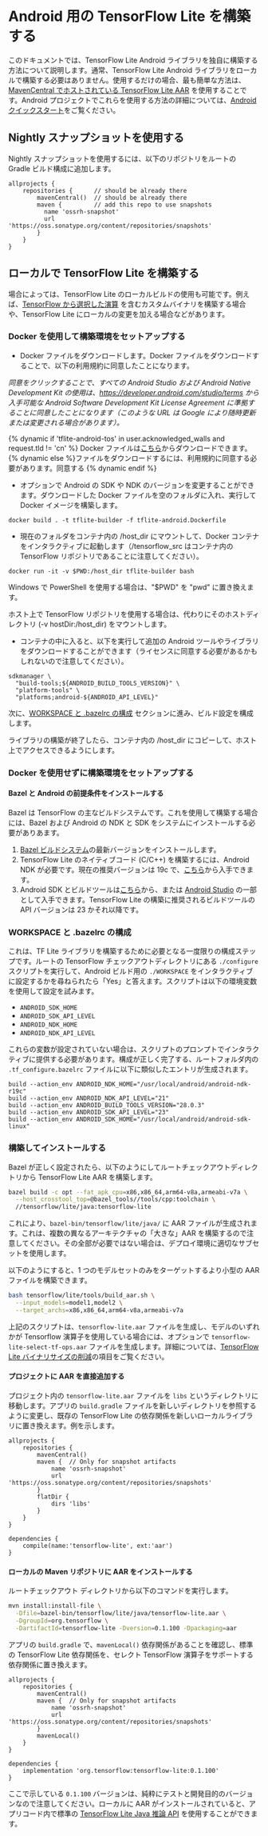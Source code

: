# Android 用の TensorFlow Lite を構築する

このドキュメントでは、TensorFlow Lite Android ライブラリを独自に構築する方法について説明します。通常、TensorFlow Lite Android ライブラリをローカルで構築する必要はありません。使用するだけの場合、最も簡単な方法は、[MavenCentral でホストされている TensorFlow Lite AAR](https://search.maven.org/artifact/org.tensorflow/tensorflow-lite) を使用することです。Android プロジェクトでこれらを使用する方法の詳細については、[Android クイックスタート](../guide/android.md)をご覧ください。

## Nightly スナップショットを使用する

Nightly スナップショットを使用するには、以下のリポジトリをルートの Gradle ビルド構成に追加します。

```build
allprojects {
    repositories {      // should be already there
        mavenCentral()  // should be already there
        maven {         // add this repo to use snapshots
          name 'ossrh-snapshot'
          url 'https://oss.sonatype.org/content/repositories/snapshots'
        }
    }
}
```

## ローカルで TensorFlow Lite を構築する

場合によっては、TensorFlow Lite のローカルビルドの使用も可能です。例えば、[TensorFlow から選択した演算](https://www.tensorflow.org/lite/guide/ops_select) を含むカスタムバイナリを構築する場合や、TensorFlow Lite にローカルの変更を加える場合などがあります。

### Docker を使用して構築環境をセットアップする

- Docker ファイルをダウンロードします。Docker ファイルをダウンロードすることで、以下の利用規約に同意したことになります。

*同意をクリックすることで、すべての Android Studio および Android Native Development Kit の使用は、https://developer.android.com/studio/terms から入手可能な Android Software Development Kit License Agreement に準拠することに同意したことになります（このような URL は Google により随時更新または変更される場合があります）。*

<!-- mdformat off(devsite fails if there are line-breaks in templates) -->

{% dynamic if 'tflite-android-tos' in user.acknowledged_walls and request.tld != 'cn' %} Docker ファイルは<a href="https://raw.githubusercontent.com/tensorflow/tensorflow/master/tensorflow/tools/dockerfiles/tflite-android.Dockerfile">こちら</a>からダウンロードできます。{% dynamic else %}ファイルをダウンロードするには、利用規約に同意する必要があります。<a class="button button-blue devsite-acknowledgement-link" data-globally-unique-wall-id="tflite-android-tos">同意する</a> {% dynamic endif %}

<!-- mdformat on -->

- オプションで Android の SDK や NDK のバージョンを変更することができます。ダウンロードした Docker ファイルを空のフォルダに入れ、実行して Docker イメージを構築します。

```shell
docker build . -t tflite-builder -f tflite-android.Dockerfile
```

- 現在のフォルダをコンテナ内の /host_dir にマウントして、Docker コンテナをインタラクティブに起動します（/tensorflow_src はコンテナ内の TensorFlow リポジトリであることに注意してください）。

```shell
docker run -it -v $PWD:/host_dir tflite-builder bash
```

Windows で PowerShell を使用する場合は、"$PWD" を "pwd" に置き換えます。

ホスト上で TensorFlow リポジトリを使用する場合は、代わりにそのホストディレクトリ (-v hostDir:/host_dir) をマウントします。

- コンテナの中に入ると、以下を実行して追加の Android ツールやライブラリをダウンロードすることができます（ライセンスに同意する必要があるかもしれないので注意してください）。

```shell
sdkmanager \
  "build-tools;${ANDROID_BUILD_TOOLS_VERSION}" \
  "platform-tools" \
  "platforms;android-${ANDROID_API_LEVEL}"
```

次に、[WORKSPACE と .bazelrc の構成](#configure_workspace_and_bazelrc) セクションに進み、ビルド設定を構成します。

ライブラリの構築が終了したら、コンテナ内の /host_dir にコピーして、ホスト上でアクセスできるようにします。

### Docker を使用せずに構築環境をセットアップする

#### Bazel と Android の前提条件をインストールする

Bazel は TensorFlow の主なビルドシステムです。これを使用して構築する場合には、Bazel および Android の NDK と SDK をシステムにインストールする必要がありあます。

1. [Bazel ビルドシステム](https://bazel.build/versions/master/docs/install.html)の最新バージョンをインストールします。
2. TensorFlow Lite のネイティブコード (C/C++) を構築するには、Android NDK が必要です。現在の推奨バージョンは 19c で、[こちら](https://developer.android.com/ndk/downloads/older_releases.html#ndk-19c-downloads)から入手できます。
3. Android SDK とビルドツールは[こちら](https://developer.android.com/tools/revisions/build-tools.html)から、または [Android Studio](https://developer.android.com/studio/index.html) の一部として入手できます。TensorFlow Lite の構築に推奨されるビルドツールの API バージョンは 23 かそれ以降です。

### WORKSPACE と .bazelrc の構成

これは、TF Lite ライブラリを構築するために必要となる一度限りの構成ステップです。ルートの TensorFlow チェックアウトディレクトリにある `./configure` スクリプトを実行して、Android ビルド用の `./WORKSPACE` をインタラクティブに設定するかを尋ねられたら「Yes」と答えます。スクリプトは以下の環境変数を使用して設定を試みます。

- `ANDROID_SDK_HOME`
- `ANDROID_SDK_API_LEVEL`
- `ANDROID_NDK_HOME`
- `ANDROID_NDK_API_LEVEL`

これらの変数が設定されていない場合は、スクリプトのプロンプトでインタラクティブに提供する必要があります。構成が正しく完了する、ルートフォルダ内の `.tf_configure.bazelrc` ファイルに以下に類似したエントリが生成されます。

```shell
build --action_env ANDROID_NDK_HOME="/usr/local/android/android-ndk-r19c"
build --action_env ANDROID_NDK_API_LEVEL="21"
build --action_env ANDROID_BUILD_TOOLS_VERSION="28.0.3"
build --action_env ANDROID_SDK_API_LEVEL="23"
build --action_env ANDROID_SDK_HOME="/usr/local/android/android-sdk-linux"
```

### 構築してインストールする

Bazel が正しく設定されたら、以下のようにしてルートチェックアウトディレクトリから TensorFlow Lite AAR を構築します。

```sh
bazel build -c opt --fat_apk_cpu=x86,x86_64,arm64-v8a,armeabi-v7a \
  --host_crosstool_top=@bazel_tools//tools/cpp:toolchain \
  //tensorflow/lite/java:tensorflow-lite
```

これにより、`bazel-bin/tensorflow/lite/java/` に AAR ファイルが生成されます。これは、複数の異なるアーキテクチャの「大きな」AAR を構築するので注意してください。その全部が必要ではない場合は、デプロイ環境に適切なサブセットを使用します。

以下のようにすると、1 つのモデルセットのみをターゲットするより小型の AAR ファイルを構築できます。

```sh
bash tensorflow/lite/tools/build_aar.sh \
  --input_models=model1,model2 \
  --target_archs=x86,x86_64,arm64-v8a,armeabi-v7a
```

上記のスクリプトは、`tensorflow-lite.aar` ファイルを生成し、モデルのいずれかが Tensorflow 演算子を使用している場合には、オプションで `tensorflow-lite-select-tf-ops.aar` ファイルを生成します。詳細については、[TensorFlow Lite バイナリサイズの削減](../guide/reduce_binary_size.md)の項目をご覧ください。

#### プロジェクトに AAR を直接追加する

プロジェクト内の `tensorflow-lite.aar` ファイルを `libs` というディレクトリに移動します。アプリの `build.gradle` ファイルを新しいディレクトリを参照するように変更し、既存の TensorFlow Lite の依存関係を新しいローカルライブラリに置き換えます。例を示します。

```
allprojects {
    repositories {
        mavenCentral()
        maven {  // Only for snapshot artifacts
            name 'ossrh-snapshot'
            url 'https://oss.sonatype.org/content/repositories/snapshots'
        }
        flatDir {
            dirs 'libs'
        }
    }
}

dependencies {
    compile(name:'tensorflow-lite', ext:'aar')
}
```

#### ローカルの Maven リポジトリに AAR をインストールする

ルートチェックアウト ディレクトリから以下のコマンドを実行します。

```sh
mvn install:install-file \
  -Dfile=bazel-bin/tensorflow/lite/java/tensorflow-lite.aar \
  -DgroupId=org.tensorflow \
  -DartifactId=tensorflow-lite -Dversion=0.1.100 -Dpackaging=aar
```

アプリの `build.gradle` で、`mavenLocal()` 依存関係があることを確認し、標準の TensorFlow Lite 依存関係を、セレクト TensorFlow 演算子をサポートする依存関係に置き換えます。

```
allprojects {
    repositories {
        mavenCentral()
        maven {  // Only for snapshot artifacts
            name 'ossrh-snapshot'
            url 'https://oss.sonatype.org/content/repositories/snapshots'
        }
        mavenLocal()
    }
}

dependencies {
    implementation 'org.tensorflow:tensorflow-lite:0.1.100'
}
```

ここで示している `0.1.100` バージョンは、純粋にテストと開発目的のバージョンなので注意してください。ローカルに AAR がインストールされていると、アプリコード内で標準の [TensorFlow Lite Java 推論 API](../guide/inference.md) を使用することができます。
